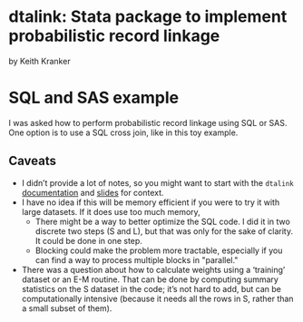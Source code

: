 # dtalink: Stata package to implement probabilistic record linkage

by Keith Kranker

# SQL and SAS example

I was asked how to perform probabilistic record linkage using SQL or SAS.
One option is to use a SQL cross join, like in this toy example.

## Caveats

- I didn’t provide a lot of notes, so you might want to start with the ```dtalink``` [documentation](https://github.com/kkranker/dtalink/blob/master/dtalink.sthlp.txt) and [slides](https://github.com/kkranker/dtalink/raw/master/dtalink_slides.pdf) for context. 
- I have no idea if this will be memory efficient if you were to try it with large datasets. If it does use too much memory, 
  - There might be a way to better optimize the SQL code. I did it in two discrete two steps (S and L), but that was only for the sake of clarity. It could be done in one step.
  -	 Blocking could make the problem more tractable, especially if you can find a way to process multiple blocks in "parallel."
-	There was a question about how to calculate weights using a ‘training’ dataset or an E-M routine. That can be done by computing summary statistics on the S dataset in the code; it’s not hard to add, but can be computationally intensive (because it needs all the rows in S, rather than a small subset of them). 
